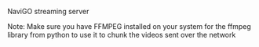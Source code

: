 NaviGO streaming server

Note: Make sure you have FFMPEG installed on your system for the ffmpeg library from python to use it to chunk the videos sent over the network
